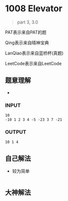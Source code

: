 # 1008 Elevator

> part 3, 3.0

PAT表示来自PAT的题

Qing表示来自晴神宝典

LanQiao表示来自蓝桥杯(真题)

LeetCode表示来自LeetCode

## 题意理解

- 

### INPUT

```
10
-10 1 2 3 4 -5 -23 3 7 -21
```

### OUTPUT

```
10 1 4
```



## 自己解法

- 较为简单

```c++

```



## 大神解法

```c++

```
